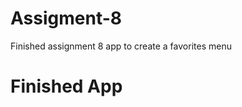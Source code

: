 # Assigment-8

Finished assignment 8 app to create a favorites menu

# Finished App

<img src="" width="">
